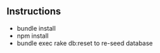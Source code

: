 ## Instructions
  - bundle install
  - npm install
  - bundle exec rake db:reset to re-seed database
